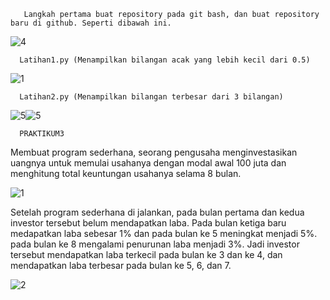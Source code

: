        Langkah pertama buat repository pada git bash, dan buat repository baru di github. Seperti dibawah ini.
 
 
 ![4](https://user-images.githubusercontent.com/46736003/52942770-37787000-339e-11e9-9cfb-e1deb3ce8a0f.png)

 
 
      
      
      
      
      
      
      
      Latihan1.py (Menampilkan bilangan acak yang lebih kecil dari 0.5)
 
 
 
 ![1](https://user-images.githubusercontent.com/46736003/53001418-1dea2d80-345d-11e9-8f51-7ca2610d1513.png)
 
 
 
      
      
      
      
      
      
      
      
      Latihan2.py (Menampilkan bilangan terbesar dari 3 bilangan)
 
 
 ![5](https://user-images.githubusercontent.com/46736003/52943139-05b3d900-339f-11e9-8c2d-b2bca7c8cf9b.png)![5](https://user-images.githubusercontent.com/46736003/52943139-05b3d900-339f-11e9-8c2d-b2bca7c8cf9b.png)
 
 
 
 
 
      PRAKTIKUM3
 
 
 Membuat program sederhana, seorang pengusaha menginvestasikan uangnya untuk memulai usahanya dengan modal awal 100 juta dan menghitung total keuntungan usahanya selama 8 bulan. 
 
 
 ![1](https://user-images.githubusercontent.com/46736003/52943329-75c25f00-339f-11e9-9d16-5e56e9c4bb20.png)












 Setelah program sederhana di jalankan, pada bulan pertama dan kedua investor tersebut belum mendapatkan laba. Pada bulan ketiga baru medapatkan laba sebesar 1% dan pada bulan ke 5 meningkat menjadi 5%. pada bulan ke 8 mengalami penurunan laba menjadi 3%. Jadi investor tersebut mendapatkan laba terkecil pada bulan ke 3 dan ke 4, dan mendapatkan laba terbesar pada bulan ke 5, 6, dan 7. 
 
 
 ![2](https://user-images.githubusercontent.com/46736003/52943382-95598780-339f-11e9-9bb3-c55a760299c9.png)

